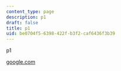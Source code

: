 ```yaml
---
content_type: page
description: p1
draft: false
title: p1
uid: be0704f5-6398-422f-b3f2-caf6436f3b39
---
```

p1

[google.com](http://localhost:8043/sites/test/type/page/edit/be0704f5-6398-422f-b3f2-caf6436f3b39/google.com)